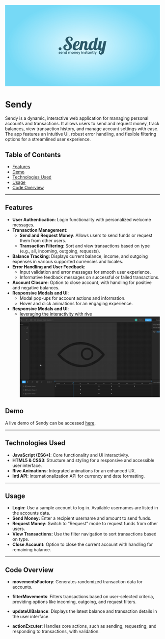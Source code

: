 ![Sendy](web-assets/sendy-og.jpg)

# Sendy

Sendy is a dynamic, interactive web application for managing personal accounts and transactions. It allows users to send and request money, track balances, view transaction history, and manage account settings with ease. The app features an intuitive UI, robust error handling, and flexible filtering options for a streamlined user experience.

## Table of Contents

- [Features](#features)
- [Demo](#demo)
- [Technologies Used](#technologies-used)
- [Usage](#usage)
- [Code Overview](#code-overview)

---

## Features

- **User Authentication**: Login functionality with personalized welcome messages.
- **Transaction Management**:
  - **Send and Request Money**: Allows users to send funds or request them from other users.
  - **Transaction Filtering**: Sort and view transactions based on type (e.g., all, incoming, outgoing, requests).
- **Balance Tracking**: Displays current balance, income, and outgoing expenses in various supported currencies and locales.
- **Error Handling and User Feedback**:
  - Input validation and error messages for smooth user experience.
  - Informative feedback messages on successful or failed transactions.
- **Account Closure**: Option to close account, with handling for positive and negative balances.
- **Responsive Modals and UI**:
  - Modal pop-ups for account actions and information.
  - Hover and click animations for an engaging experience.
- **Responsive Modals and UI**:
  - leveraging the interactivity with rive
    ![Sportify](GIFs/Sendy-Rive-Show&Hide.gif)

## Demo

A live demo of Sendy can be accessed [here](#).

---

## Technologies Used

- **JavaScript (ES6+)**: Core functionality and UI interactivity.
- **HTML5 & CSS3**: Structure and styling for a responsive and accessible user interface.
- **Rive Animations**: Integrated animations for an enhanced UX.
- **Intl API**: Internationalization API for currency and date formatting.

---

## Usage

- **Login:** Use a sample account to log in. Available usernames are listed in the accounts data.
- **Send Money:** Enter a recipient username and amount to send funds.
- **Request Money:** Switch to “Request” mode to request funds from other users.
- **View Transactions:** Use the filter navigation to sort transactions based on type.
- **Close Account:** Option to close the current account with handling for remaining balance.

---

## Code Overview

- **movementsFactory**: 
  Generates randomized transaction data for accounts.

- **filterMovements**: 
  Filters transactions based on user-selected criteria, providing options like incoming, outgoing, and request filters.

- **updateUIBalance**: 
  Displays the latest balance and transaction details in the user interface.

- **actionExcuter**: 
  Handles core actions, such as sending, requesting, and responding to transactions, with validation.

